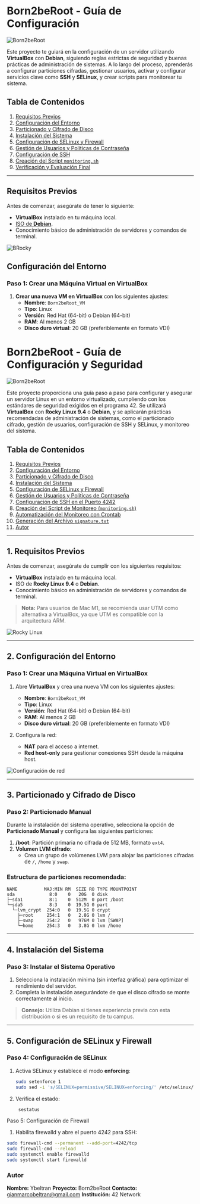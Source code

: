 # Born2beRoot - Guía de Configuración

![Born2beRoot](https://github.com/ciberzerone/Campus42_Barcelona_Cursus/blob/main/born2beroot/img/cabezeraBorn.png)

Este proyecto te guiará en la configuración de un servidor utilizando **VirtualBox** con **Debian**, siguiendo reglas estrictas de seguridad y buenas prácticas de administración de sistemas. A lo largo del proceso, aprenderás a configurar particiones cifradas, gestionar usuarios, activar y configurar servicios clave como **SSH** y **SELinux**, y crear scripts para monitorear tu sistema.

## Tabla de Contenidos

1. [Requisitos Previos](#requisitos-previos)
2. [Configuración del Entorno](#configuración-del-entorno)
3. [Particionado y Cifrado de Disco](#particionado-y-cifrado-de-disco)
4. [Instalación del Sistema](#instalación-del-sistema)
5. [Configuración de SELinux y Firewall](#configuración-de-selinux-y-firewall)
6. [Gestión de Usuarios y Políticas de Contraseña](#gestión-de-usuarios-y-políticas-de-contraseña)
7. [Configuración de SSH](#configuración-de-ssh)
8. [Creación del Script `monitoring.sh`](#creación-del-script-monitoringsh)
9. [Verificación y Evaluación Final](#verificación-y-evaluación-final)

---

## Requisitos Previos

Antes de comenzar, asegúrate de tener lo siguiente:

- **VirtualBox** instalado en tu máquina local.
- <a href="https://www.debian.org/distrib/index.es.html">ISO de **Debian**</a>.
- Conocimiento básico de administración de servidores y comandos de terminal.

![BRocky](https://github.com/ciberzerone/Campus42_Barcelona_Cursus/blob/main/born2beroot/img/debian.png)

## Configuración del Entorno

### Paso 1: Crear una Máquina Virtual en VirtualBox

1. **Crear una nueva VM en VirtualBox** con los siguientes ajustes:
    - **Nombre**: `Born2beRoot_VM`
    - **Tipo**: Linux
    - **Versión**: Red Hat (64-bit) o Debian (64-bit)
    - **RAM**: Al menos 2 GB
    - **Disco duro virtual**: 20 GB (preferiblemente en formato VDI)






# Born2beRoot - Guía de Configuración y Seguridad

![Born2beRoot](https://github.com/ciberzerone/Campus42_Barcelona_Cursus/blob/main/born2beroot/img/cabezeraBorn.png)

Este proyecto proporciona una guía paso a paso para configurar y asegurar un servidor Linux en un entorno virtualizado, cumpliendo con los estándares de seguridad exigidos en el programa 42. Se utilizará **VirtualBox** con **Rocky Linux 9.4** o **Debian**, y se aplicarán prácticas recomendadas de administración de sistemas, como el particionado cifrado, gestión de usuarios, configuración de SSH y SELinux, y monitoreo del sistema.

## Tabla de Contenidos

1. [Requisitos Previos](#requisitos-previos)
2. [Configuración del Entorno](#configuración-del-entorno)
3. [Particionado y Cifrado de Disco](#particionado-y-cifrado-de-disco)
4. [Instalación del Sistema](#instalación-del-sistema)
5. [Configuración de SELinux y Firewall](#configuración-de-selinux-y-firewall)
6. [Gestión de Usuarios y Políticas de Contraseña](#gestión-de-usuarios-y-políticas-de-contraseña)
7. [Configuración de SSH en el Puerto 4242](#configuración-de-ssh-en-el-puerto-4242)
8. [Creación del Script de Monitoreo (`monitoring.sh`)](#creación-del-script-de-monitoreo-monitoringsh)
9. [Automatización del Monitoreo con Crontab](#automatización-del-monitoreo-con-crontab)
10. [Generación del Archivo `signature.txt`](#generación-del-archivo-signaturetxt)
12. [Autor](#autor)

---

## 1. Requisitos Previos

Antes de comenzar, asegúrate de cumplir con los siguientes requisitos:

- **VirtualBox** instalado en tu máquina local.
- ISO de **Rocky Linux 9.4** o **Debian**.
- Conocimiento básico en administración de servidores y comandos de terminal.

> **Nota:** Para usuarios de Mac M1, se recomienda usar UTM como alternativa a VirtualBox, ya que UTM es compatible con la arquitectura ARM.

![Rocky Linux](https://github.com/ciberzerone/Campus42_Barcelona_Cursus/blob/main/born2beroot/img/rocky_minimal.png)

---

## 2. Configuración del Entorno

### Paso 1: Crear una Máquina Virtual en VirtualBox

1. Abre **VirtualBox** y crea una nueva VM con los siguientes ajustes:
   - **Nombre**: `Born2beRoot_VM`
   - **Tipo**: Linux
   - **Versión**: Red Hat (64-bit) o Debian (64-bit)
   - **RAM**: Al menos 2 GB
   - **Disco duro virtual**: 20 GB (preferiblemente en formato VDI)

2. Configura la red:
   - **NAT** para el acceso a internet.
   - **Red host-only** para gestionar conexiones SSH desde la máquina host.

![Configuración de red](https://github.com/ciberzerone/Campus42_Barcelona_Cursus/blob/main/born2beroot/img/virtualB2b.png)

---

## 3. Particionado y Cifrado de Disco

### Paso 2: Particionado Manual

Durante la instalación del sistema operativo, selecciona la opción de **Particionado Manual** y configura las siguientes particiones:

1. **/boot**: Partición primaria no cifrada de 512 MB, formato `ext4`.
2. **Volumen LVM cifrado**:
   - Crea un grupo de volúmenes LVM para alojar las particiones cifradas de `/`, `/home` y `swap`.

### Estructura de particiones recomendada:
```plaintext
NAME          MAJ:MIN RM  SIZE RO TYPE MOUNTPOINT
sda             8:0    0   20G  0 disk
├─sda1          8:1    0  512M  0 part /boot
└─sda5          8:3    0  19.5G 0 part
  └─lvm_crypt  254:0   0  19.5G 0 crypt
    ├─root     254:1   0   2.8G 0 lvm /
    ├─swap     254:2   0   976M 0 lvm [SWAP]
    └─home     254:3   0   3.8G 0 lvm /home
```
---

## 4. Instalación del Sistema

### Paso 3: Instalar el Sistema Operativo

1. Selecciona la instalación mínima (sin interfaz gráfica) para optimizar el rendimiento del servidor.
2. Completa la instalación asegurándote de que el disco cifrado se monte correctamente al inicio.

> **Consejo:** Utiliza Debian si tienes experiencia previa con esta distribución o si es un requisito de tu campus.

---

## 5. Configuración de SELinux y Firewall

### Paso 4: Configuración de SELinux

1. Activa SELinux y establece el modo **enforcing**:
   ```bash
   sudo setenforce 1
   sudo sed -i 's/SELINUX=permissive/SELINUX=enforcing/' /etc/selinux/config
   ```
2. Verifica el estado:
   ```bash
    sestatus
   ```
Paso 5: Configuración de Firewall

1. Habilita firewalld y abre el puerto 4242 para SSH:
```bash
sudo firewall-cmd --permanent --add-port=4242/tcp
sudo firewall-cmd --reload
sudo systemctl enable firewalld
sudo systemctl start firewalld
  ```


### Autor
**Nombre:** Ybeltran
**Proyecto:** Born2beRoot
**Contacto:** gianmarcobeltran@gmail.com
**Institución:** 42 Network
